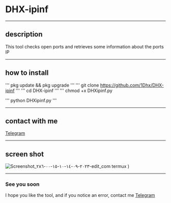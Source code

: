 # DHX-ipinf
___
## description
This tool checks open ports and retrieves some information about the ports IP 
___
## how to install
'''
pkg update && pkg upgrade 
'''
'''
git clone https://github.com/1Dhx/DHX-ipinf
'''
'''
cd DHX-ipinf
'''
'''
chmod +x DHXipinf.py

'''
python DHXipinf.py
'''
___
## contact with me
[Telegram](https://t.me/DHXfollowers)
___
## screen shot
![Screenshot_٢٠٢٣-٠٩-١٤-١٠-١٥-٠٠-٢٨٦-edit_com termux](https://github.com/1Dhx/DHX-ipinf/assets/142033732/4ee157ea-cbb6-45a6-8673-6ac02a4e74c9)
)
___
### See you soon 
I hope you like the tool, and if you notice an error, contact me
[Telegram](https://t.me/DHXfollowers)
